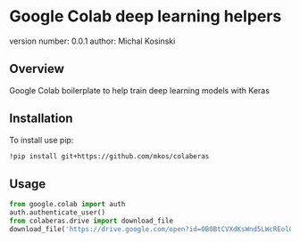 Google Colab deep learning helpers
===============================

version number: 0.0.1
author: Michal Kosinski

Overview
--------

Google Colab boilerplate to help train deep learning models with Keras

Installation
------------

To install use pip:

```bash
!pip install git+https://github.com/mkos/colaberas
```

Usage
-----

```python
from google.colab import auth
auth.authenticate_user()
from colaberas.drive import download_file
download_file('https://drive.google.com/open?id=0B0BtCVXdKsWnd5LWcREol0l9mLT', 'photo.jpg')
```